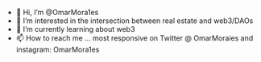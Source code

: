 - 👋 Hi, I’m @OmarMora1es
- 👀 I’m interested in the intersection between real estate and web3/DAOs
- 🌱 I’m currently learning about web3
- 📫 How to reach me ... most responsive on Twitter @ OmarMoraies and instagram: OmarMora1es

<!---
OmarMora1es/OmarMora1es is a ✨ special ✨ repository because its `README.md` (this file) appears on your GitHub profile.
You can click the Preview link to take a look at your changes.
--->
